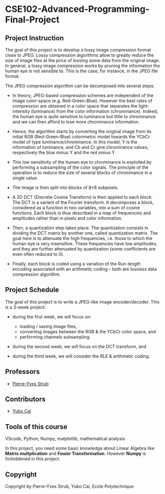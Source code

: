 # CSE102-Advanced-Programming-Final-Project

## Project Instruction
The goal of this project is to develop a lossy image compression format close to JPEG. Lossy compression algorithms allow to greatly reduce the size of image files at the price of loosing some data from the original image. In general, a lossy image compression works by pruning the information the human eye is not sensible to. This is the case, for instance, in the JPEG file format.

The JPEG compression algorithm can be decomposed into several steps:

- In theory, JPEG-based compression schemes are independent of the image color-space (e.g. Red-Green-Blue). However the best rates of compression are obtained in a color space that separates the light-intensity (luminance) from the color information (chrominance). Indeed, the human eye is quite sensitive to luminance but little to chrominance and we can then afford to lose more chrominance information.

- Hence, the algorithm starts by converting the original image from its initial RGB (Red-Green-Blue) colorimetric model towards the YCbCr model of type luminance/chrominance. In this model, Y is the information of luminance, and Cb and Cr give chrominance values, respectively the blue minus Y and the red minus Y.

- This low sensitivity of the human eye to chrominance is exploited by performing a subsampling of the color signals. The principle of the operation is to reduce the size of several blocks of chrominance in a single value.

- The image is then split into blocks of 8×8 subpixels.

- A 2D DCT (Discrete Cosine Transform) is then applied to each block. The DCT is a variant of the Fourier transform. It decomposes a block, considered as a function in two variables, into a sum of cosine functions. Each block is thus described in a map of frequencies and amplitudes rather than in pixels and color information.

- Then, a quantization step takes place. The quantization consists in dividing the DCT matrix by another one, called quantization matrix. The goal here is to attenuate the high frequencies, i.e. those to which the human eye is very insensitive. These frequencies have low amplitudes, and they are further attenuated by quantization (some coefficients are even often reduced to 0).

- Finally, each block is coded using a variation of the Run-length encoding associated with an arithmetic coding – both are lossless data compression algorithm.

## Project Schedule
The goal of this project is to write a JPEG-like image encoder/decoder. This is a 3-week project:

- during the first week, we will focus on:
    - loading / saving image files,
    - converting images between the RGB & the YCbCr color space, and
    - performing channels subsampling.

- during the second week, we will focus on the DCT transform, and

- during the third week, we will consider the RLE & arithmetic coding.


## Professors
- [Pierre-Yves Strub](http://www.strub.nu/)

## Contributors
- [Yubo Cai](https://github.com/yubocai-poly)

## Tools of this course
VScode, Python, Numpy, matplotlib, mathematical analysis

In this project, you need some basic knowledge about Linear Algebra like **Matrix multplication** and **Fouier Transformation**. However **Numpy** is forbiddened in this project.

## Copyright
Copyright by Pierre-Yves Strub, Yubo Cai, Ecole Polytechnique
